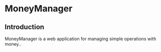 # MoneyManager

## Introduction

MoneyManager is a web application for managing simple operations with money..